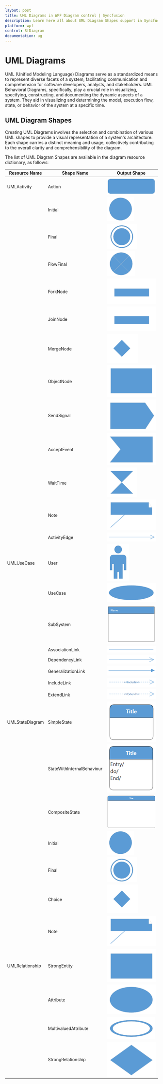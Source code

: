 ```yaml
---
layout: post
title: UML Diagrams in WPF Diagram control | Syncfusion
description: Learn here all about UML Diagram Shapes support in Syncfusion WPF Diagram (SfDiagram) control, its elements and more.
platform: wpf
control: SfDiagram
documentation: ug
---
```


# UML Diagrams

UML (Unified Modeling Language) Diagrams serve as a standardized means to represent diverse facets of a system, facilitating communication and comprehension for software developers, analysts, and stakeholders. UML Behavioral Diagrams, specifically, play a crucial role in visualizing, specifying, constructing, and documenting the dynamic aspects of a system. They aid in visualizing and determining the model, execution flow, state, or behavior of the system at a specific time.

## UML Diagram Shapes

Creating UML Diagrams involves the selection and combination of various UML shapes to provide a visual representation of a system's architecture. Each shape carries a distinct meaning and usage, collectively contributing to the overall clarity and comprehensibility of the diagram.

The list of UML Diagram Shapes are available in the diagram resource dictionary, as follows:

| Resource Name | Shape Name | Output Shape |
|---|---|---|
| UMLActivity | Action | ![Action](UMLShapes_images/Action.png) |
|  | Initial | ![Initial](UMLShapes_images/Initial.png) |
|  | Final| ![Final](UMLShapes_images/Final.png) |
|  | FlowFinal | ![FlowFinal](UMLShapes_images/FlowFinal.png) |
|  | ForkNode | ![ForkNode](UMLShapes_images/ForkNode.png) |
|  | JoinNode | ![JoinNode](UMLShapes_images/JoinNode.png) |
|  | MergeNode | ![MergeNode](UMLShapes_images/MergeNode.png) |
|  | ObjectNode | ![ObjectNode](UMLShapes_images/ObjectNode.png) |
|  | SendSignal | ![SendSignal](UMLShapes_images/SendSignal.png) |
|  | AcceptEvent | ![AcceptEvent](UMLShapes_images/AcceptEvent.png) |
|  | WaitTime | ![WaitTime](UMLShapes_images/WaitTime.png) |
|  | Note | ![Note](UMLShapes_images/Note.png) |
|  | ActivityEdge | ![ActivityEdge](UMLShapes_images/ActivityEdge.png) |
| UMLUseCase | User | ![User](UMLShapes_images/User.png) |
|  | UseCase | ![UseCase](UMLShapes_images/UseCase.png) |
|  | SubSystem | ![SubSystem](UMLShapes_images/SubSystem.png) |
|  | AssociationLink | ![AssociationLink](UMLShapes_images/AssociationLink.png) |
|  | DependencyLink | ![DependencyLink](UMLShapes_images/DependencyLink.png) |
|  | GeneralizationLink| ![GeneralizationLink](UMLShapes_images/GeneralizationLink.png) |
|  | IncludeLink | ![IncludeLink](UMLShapes_images/IncludeLink.png) |
|  | ExtendLink | ![ExtendLink](UMLShapes_images/ExtendLink.png) |
| UMLStateDiagram | SimpleState | ![SimpleState](UMLShapes_images/SimpleState.png) |
|  | StateWithInternalBehaviour| ![StateWithInternalBehaviour](UMLShapes_images/StateWithInternalBehaviour.png) |
|  | CompositeState | ![CompositeState](UMLShapes_images/CompositeState.png) |
|  | Initial | ![Initial](UMLShapes_images/Initial.png) |
|  | Final | ![Final](UMLShapes_images/Final.png) |
|  | Choice| ![Choice](UMLShapes_images/Choice.png) |
|  | Note | ![Note](UMLShapes_images/Note.png) |
| UMLRelationship | StrongEntity | ![StrongEntity](UMLShapes_images/StrongEntity.png) |
|  | Attribute | ![Attribute](UMLShapes_images/Attribute.png) |
|  | MultivaluedAttribute | ![MultivaluedAttribute](UMLShapes_images/MultivaluedAttribute.png) |
|  | StrongRelationship | ![StrongRelationship](UMLShapes_images/StrongRelationship.png) |
